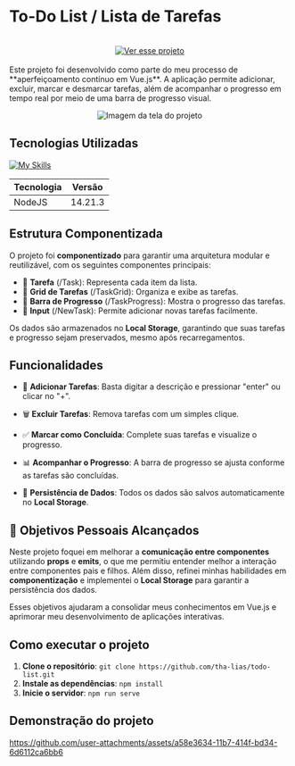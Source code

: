 # To-Do List / Lista de Tarefas
 <br>
<div align="center">
  <a href="https://tha-lias.github.io/todo-list/" target="_blank">
    <img src="https://img.shields.io/badge/Ver%20esse%20projeto-blue?style=for-the-badge&logo=github&logoColor=white" alt="Ver esse projeto">
  </a>
</div>


 <br>
Este projeto foi desenvolvido como parte do meu processo de **aperfeiçoamento contínuo em Vue.js**. A aplicação permite adicionar, excluir, marcar e desmarcar tarefas, além de acompanhar o progresso em tempo real por meio de uma barra de progresso visual.

<p align="center">
  <img src="https://github.com/user-attachments/assets/0c49679f-107c-410d-8a4b-7aec85220835" alt="Imagem da tela do projeto"/>
</p>

## Tecnologias Utilizadas

[![My Skills](https://skillicons.dev/icons?i=vue,css,js)](https://skillicons.dev)


| Tecnologia | Versão |
|------------|--------|
| NodeJS     | 14.21.3 |

## Estrutura Componentizada

O projeto foi **componentizado** para garantir uma arquitetura modular e reutilizável, com os seguintes componentes principais:

- 🧩 **Tarefa** (/Task): Representa cada item da lista.
- 🧩 **Grid de Tarefas** (/TaskGrid): Organiza e exibe as tarefas.
- 🧩 **Barra de Progresso** (/TaskProgress): Mostra o progresso das tarefas.
- 🧩 **Input** (/NewTask): Permite adicionar novas tarefas facilmente.

Os dados são armazenados no **Local Storage**, garantindo que suas tarefas e progresso sejam preservados, mesmo após recarregamentos.

## Funcionalidades

- 🎯 **Adicionar Tarefas**: Basta digitar a descrição e pressionar "enter" ou clicar no "+".

- 🗑️ **Excluir Tarefas**: Remova tarefas com um simples clique.

- ✅ **Marcar como Concluída**: Complete suas tarefas e visualize o progresso.

- 📊 **Acompanhar o Progresso**: A barra de progresso se ajusta conforme as tarefas são concluídas.

- 💾 **Persistência de Dados**: Todos os dados são salvos automaticamente no **Local Storage**.


## 🎯 Objetivos Pessoais Alcançados

Neste projeto foquei em melhorar a **comunicação entre componentes** utilizando **props** e **emits**, o que me permitiu entender melhor a interação entre componentes pais e filhos. Além disso, refinei minhas habilidades em **componentização** e implementei o **Local Storage** para garantir a persistência dos dados.

Esses objetivos ajudaram a consolidar meus conhecimentos em Vue.js e aprimorar meu desenvolvimento de aplicações interativas.

## Como executar o projeto

1. **Clone o repositório**: `git clone https://github.com/tha-lias/todo-list.git`
2. **Instale as dependências**: `npm install`
3. **Inicie o servidor**: `npm run serve`

## Demonstração do projeto

https://github.com/user-attachments/assets/a58e3634-11b7-414f-bd34-6d6112ca6bb6




